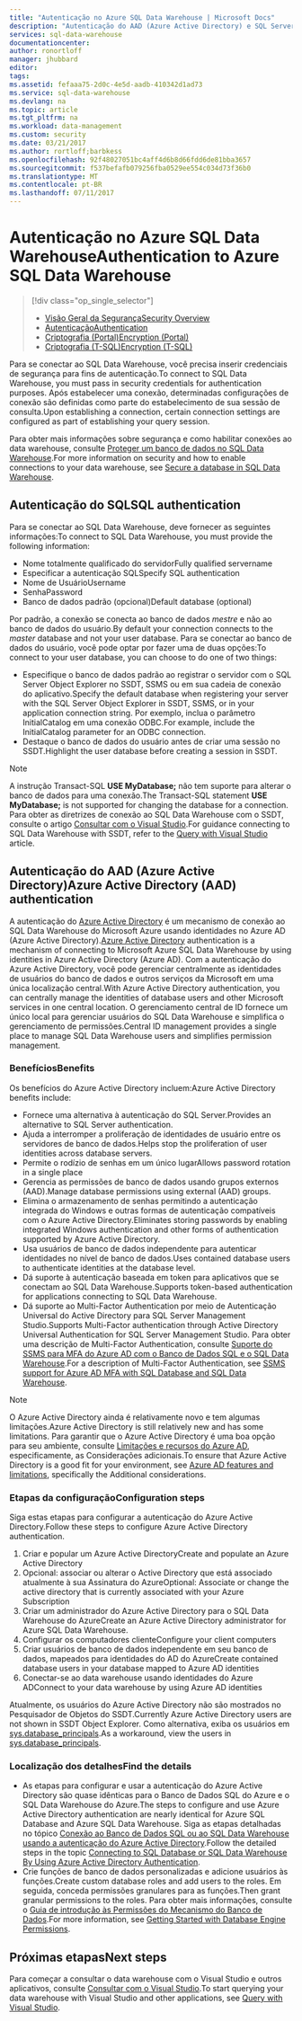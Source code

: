 ```yaml
---
title: "Autenticação no Azure SQL Data Warehouse | Microsoft Docs"
description: "Autenticação do AAD (Azure Active Directory) e SQL Server no Azure SQL Data Warehouse."
services: sql-data-warehouse
documentationcenter: 
author: ronortloff
manager: jhubbard
editor: 
tags: 
ms.assetid: fefaaa75-2d0c-4e5d-aadb-410342d1ad73
ms.service: sql-data-warehouse
ms.devlang: na
ms.topic: article
ms.tgt_pltfrm: na
ms.workload: data-management
ms.custom: security
ms.date: 03/21/2017
ms.author: rortloff;barbkess
ms.openlocfilehash: 92f48027051bc4aff4d6b8d66fdd6de81bba3657
ms.sourcegitcommit: f537befafb079256fba0529ee554c034d73f36b0
ms.translationtype: MT
ms.contentlocale: pt-BR
ms.lasthandoff: 07/11/2017
---
```

# <a name="authentication-to-azure-sql-data-warehouse"></a><span data-ttu-id="2ca37-103">Autenticação no Azure SQL Data Warehouse</span><span class="sxs-lookup"><span data-stu-id="2ca37-103">Authentication to Azure SQL Data Warehouse</span></span>
> [!div class="op_single_selector"]
> * [<span data-ttu-id="2ca37-104">Visão Geral da Segurança</span><span class="sxs-lookup"><span data-stu-id="2ca37-104">Security Overview</span></span>](sql-data-warehouse-overview-manage-security.md)
> * [<span data-ttu-id="2ca37-105">Autenticação</span><span class="sxs-lookup"><span data-stu-id="2ca37-105">Authentication</span></span>](sql-data-warehouse-authentication.md)
> * [<span data-ttu-id="2ca37-106">Criptografia (Portal)</span><span class="sxs-lookup"><span data-stu-id="2ca37-106">Encryption (Portal)</span></span>](sql-data-warehouse-encryption-tde.md)
> * [<span data-ttu-id="2ca37-107">Criptografia (T-SQL)</span><span class="sxs-lookup"><span data-stu-id="2ca37-107">Encryption (T-SQL)</span></span>](sql-data-warehouse-encryption-tde-tsql.md)
> 
> 

<span data-ttu-id="2ca37-108">Para se conectar ao SQL Data Warehouse, você precisa inserir credenciais de segurança para fins de autenticação.</span><span class="sxs-lookup"><span data-stu-id="2ca37-108">To connect to SQL Data Warehouse, you must pass in security credentials for authentication purposes.</span></span> <span data-ttu-id="2ca37-109">Após estabelecer uma conexão, determinadas configurações de conexão são definidas como parte do estabelecimento de sua sessão de consulta.</span><span class="sxs-lookup"><span data-stu-id="2ca37-109">Upon establishing a connection, certain connection settings are configured as part of establishing your query session.</span></span>  

<span data-ttu-id="2ca37-110">Para obter mais informações sobre segurança e como habilitar conexões ao data warehouse, consulte [Proteger um banco de dados no SQL Data Warehouse][Secure a database in SQL Data Warehouse].</span><span class="sxs-lookup"><span data-stu-id="2ca37-110">For more information on security and how to enable connections to your data warehouse, see [Secure a database in SQL Data Warehouse][Secure a database in SQL Data Warehouse].</span></span>

## <a name="sql-authentication"></a><span data-ttu-id="2ca37-111">Autenticação do SQL</span><span class="sxs-lookup"><span data-stu-id="2ca37-111">SQL authentication</span></span>
<span data-ttu-id="2ca37-112">Para se conectar ao SQL Data Warehouse, deve fornecer as seguintes informações:</span><span class="sxs-lookup"><span data-stu-id="2ca37-112">To connect to SQL Data Warehouse, you must provide the following information:</span></span>

* <span data-ttu-id="2ca37-113">Nome totalmente qualificado do servidor</span><span class="sxs-lookup"><span data-stu-id="2ca37-113">Fully qualified servername</span></span>
* <span data-ttu-id="2ca37-114">Especificar a autenticação SQL</span><span class="sxs-lookup"><span data-stu-id="2ca37-114">Specify SQL authentication</span></span>
* <span data-ttu-id="2ca37-115">Nome de Usuário</span><span class="sxs-lookup"><span data-stu-id="2ca37-115">Username</span></span>
* <span data-ttu-id="2ca37-116">Senha</span><span class="sxs-lookup"><span data-stu-id="2ca37-116">Password</span></span>
* <span data-ttu-id="2ca37-117">Banco de dados padrão (opcional)</span><span class="sxs-lookup"><span data-stu-id="2ca37-117">Default database (optional)</span></span>

<span data-ttu-id="2ca37-118">Por padrão, a conexão se conecta ao banco de dados *mestre* e não ao banco de dados do usuário.</span><span class="sxs-lookup"><span data-stu-id="2ca37-118">By default your connection connects to the *master* database and not your user database.</span></span> <span data-ttu-id="2ca37-119">Para se conectar ao banco de dados do usuário, você pode optar por fazer uma de duas opções:</span><span class="sxs-lookup"><span data-stu-id="2ca37-119">To connect to your user database, you can choose to do one of two things:</span></span>

* <span data-ttu-id="2ca37-120">Especifique o banco de dados padrão ao registrar o servidor com o SQL Server Object Explorer no SSDT, SSMS ou em sua cadeia de conexão do aplicativo.</span><span class="sxs-lookup"><span data-stu-id="2ca37-120">Specify the default database when registering your server with the SQL Server Object Explorer in SSDT, SSMS, or in your application connection string.</span></span> <span data-ttu-id="2ca37-121">Por exemplo, inclua o parâmetro InitialCatalog em uma conexão ODBC.</span><span class="sxs-lookup"><span data-stu-id="2ca37-121">For example, include the InitialCatalog parameter for an ODBC connection.</span></span>
* <span data-ttu-id="2ca37-122">Destaque o banco de dados do usuário antes de criar uma sessão no SSDT.</span><span class="sxs-lookup"><span data-stu-id="2ca37-122">Highlight the user database before creating a session in SSDT.</span></span>

> [!NOTE]
> <span data-ttu-id="2ca37-123">A instrução Transact-SQL **USE MyDatabase;** não tem suporte para alterar o banco de dados para uma conexão.</span><span class="sxs-lookup"><span data-stu-id="2ca37-123">The Transact-SQL statement **USE MyDatabase;** is not supported for changing the database for a connection.</span></span> <span data-ttu-id="2ca37-124">Para obter as diretrizes de conexão ao SQL Data Warehouse com o SSDT, consulte o artigo [Consultar com o Visual Studio][Query with Visual Studio].</span><span class="sxs-lookup"><span data-stu-id="2ca37-124">For guidance connecting to SQL Data Warehouse with SSDT, refer to the [Query with Visual Studio][Query with Visual Studio] article.</span></span>
> 
> 

## <a name="azure-active-directory-aad-authentication"></a><span data-ttu-id="2ca37-125">Autenticação do AAD (Azure Active Directory)</span><span class="sxs-lookup"><span data-stu-id="2ca37-125">Azure Active Directory (AAD) authentication</span></span>
<span data-ttu-id="2ca37-126">A autenticação do [Azure Active Directory][What is Azure Active Directory] é um mecanismo de conexão ao SQL Data Warehouse do Microsoft Azure usando identidades no Azure AD (Azure Active Directory).</span><span class="sxs-lookup"><span data-stu-id="2ca37-126">[Azure Active Directory][What is Azure Active Directory] authentication is a mechanism of connecting to Microsoft Azure SQL Data Warehouse by using identities in Azure Active Directory (Azure AD).</span></span> <span data-ttu-id="2ca37-127">Com a autenticação do Azure Active Directory, você pode gerenciar centralmente as identidades de usuários do banco de dados e outros serviços da Microsoft em uma única localização central.</span><span class="sxs-lookup"><span data-stu-id="2ca37-127">With Azure Active Directory authentication, you can centrally manage the identities of database users and other Microsoft services in one central location.</span></span> <span data-ttu-id="2ca37-128">O gerenciamento central de ID fornece um único local para gerenciar usuários do SQL Data Warehouse e simplifica o gerenciamento de permissões.</span><span class="sxs-lookup"><span data-stu-id="2ca37-128">Central ID management provides a single place to manage SQL Data Warehouse users and simplifies permission management.</span></span> 

### <a name="benefits"></a><span data-ttu-id="2ca37-129">Benefícios</span><span class="sxs-lookup"><span data-stu-id="2ca37-129">Benefits</span></span>
<span data-ttu-id="2ca37-130">Os benefícios do Azure Active Directory incluem:</span><span class="sxs-lookup"><span data-stu-id="2ca37-130">Azure Active Directory benefits include:</span></span>

* <span data-ttu-id="2ca37-131">Fornece uma alternativa à autenticação do SQL Server.</span><span class="sxs-lookup"><span data-stu-id="2ca37-131">Provides an alternative to SQL Server authentication.</span></span>
* <span data-ttu-id="2ca37-132">Ajuda a interromper a proliferação de identidades de usuário entre os servidores de banco de dados.</span><span class="sxs-lookup"><span data-stu-id="2ca37-132">Helps stop the proliferation of user identities across database servers.</span></span>
* <span data-ttu-id="2ca37-133">Permite o rodízio de senhas em um único lugar</span><span class="sxs-lookup"><span data-stu-id="2ca37-133">Allows password rotation in a single place</span></span>
* <span data-ttu-id="2ca37-134">Gerencia as permissões de banco de dados usando grupos externos (AAD).</span><span class="sxs-lookup"><span data-stu-id="2ca37-134">Manage database permissions using external (AAD) groups.</span></span>
* <span data-ttu-id="2ca37-135">Elimina o armazenamento de senhas permitindo a autenticação integrada do Windows e outras formas de autenticação compatíveis com o Azure Active Directory.</span><span class="sxs-lookup"><span data-stu-id="2ca37-135">Eliminates storing passwords by enabling integrated Windows authentication and other forms of authentication supported by Azure Active Directory.</span></span>
* <span data-ttu-id="2ca37-136">Usa usuários de banco de dados independente para autenticar identidades no nível de banco de dados.</span><span class="sxs-lookup"><span data-stu-id="2ca37-136">Uses contained database users to authenticate identities at the database level.</span></span>
* <span data-ttu-id="2ca37-137">Dá suporte à autenticação baseada em token para aplicativos que se conectam ao SQL Data Warehouse.</span><span class="sxs-lookup"><span data-stu-id="2ca37-137">Supports token-based authentication for applications connecting to SQL Data Warehouse.</span></span>
* <span data-ttu-id="2ca37-138">Dá suporte ao Multi-Factor Authentication por meio de Autenticação Universal do Active Directory para SQL Server Management Studio.</span><span class="sxs-lookup"><span data-stu-id="2ca37-138">Supports Multi-Factor authentication through Active Directory Universal Authentication for SQL Server Management Studio.</span></span> <span data-ttu-id="2ca37-139">Para obter uma descrição de Multi-Factor Authentication, consulte [Suporte do SSMS para MFA do Azure AD com o Banco de Dados SQL e o SQL Data Warehouse](../sql-database/sql-database-ssms-mfa-authentication.md).</span><span class="sxs-lookup"><span data-stu-id="2ca37-139">For a description of Multi-Factor Authentication, see [SSMS support for Azure AD MFA with SQL Database and SQL Data Warehouse](../sql-database/sql-database-ssms-mfa-authentication.md).</span></span>

> [!NOTE]
> <span data-ttu-id="2ca37-140">O Azure Active Directory ainda é relativamente novo e tem algumas limitações.</span><span class="sxs-lookup"><span data-stu-id="2ca37-140">Azure Active Directory is still relatively new and has some limitations.</span></span> <span data-ttu-id="2ca37-141">Para garantir que o Azure Active Directory é uma boa opção para seu ambiente, consulte [Limitações e recursos do Azure AD][Azure AD features and limitations], especificamente, as Considerações adicionais.</span><span class="sxs-lookup"><span data-stu-id="2ca37-141">To ensure that Azure Active Directory is a good fit for your environment, see [Azure AD features and limitations][Azure AD features and limitations], specifically the Additional considerations.</span></span>
> 
> 

### <a name="configuration-steps"></a><span data-ttu-id="2ca37-142">Etapas da configuração</span><span class="sxs-lookup"><span data-stu-id="2ca37-142">Configuration steps</span></span>
<span data-ttu-id="2ca37-143">Siga estas etapas para configurar a autenticação do Azure Active Directory.</span><span class="sxs-lookup"><span data-stu-id="2ca37-143">Follow these steps to configure Azure Active Directory authentication.</span></span>

1. <span data-ttu-id="2ca37-144">Criar e popular um Azure Active Directory</span><span class="sxs-lookup"><span data-stu-id="2ca37-144">Create and populate an Azure Active Directory</span></span>
2. <span data-ttu-id="2ca37-145">Opcional: associar ou alterar o Active Directory que está associado atualmente à sua Assinatura do Azure</span><span class="sxs-lookup"><span data-stu-id="2ca37-145">Optional: Associate or change the active directory that is currently associated with your Azure Subscription</span></span>
3. <span data-ttu-id="2ca37-146">Criar um administrador do Azure Active Directory para o SQL Data Warehouse do Azure</span><span class="sxs-lookup"><span data-stu-id="2ca37-146">Create an Azure Active Directory administrator for Azure SQL Data Warehouse.</span></span>
4. <span data-ttu-id="2ca37-147">Configurar os computadores cliente</span><span class="sxs-lookup"><span data-stu-id="2ca37-147">Configure your client computers</span></span>
5. <span data-ttu-id="2ca37-148">Criar usuários de banco de dados independente em seu banco de dados, mapeados para identidades do AD do Azure</span><span class="sxs-lookup"><span data-stu-id="2ca37-148">Create contained database users in your database mapped to Azure AD identities</span></span>
6. <span data-ttu-id="2ca37-149">Conectar-se ao data warehouse usando identidades do Azure AD</span><span class="sxs-lookup"><span data-stu-id="2ca37-149">Connect to your data warehouse by using Azure AD identities</span></span>

<span data-ttu-id="2ca37-150">Atualmente, os usuários do Azure Active Directory não são mostrados no Pesquisador de Objetos do SSDT.</span><span class="sxs-lookup"><span data-stu-id="2ca37-150">Currently Azure Active Directory users are not shown in SSDT Object Explorer.</span></span> <span data-ttu-id="2ca37-151">Como alternativa, exiba os usuários em [sys.database_principals](https://msdn.microsoft.com/library/ms187328.aspx).</span><span class="sxs-lookup"><span data-stu-id="2ca37-151">As a workaround, view the users in [sys.database_principals](https://msdn.microsoft.com/library/ms187328.aspx).</span></span>

### <a name="find-the-details"></a><span data-ttu-id="2ca37-152">Localização dos detalhes</span><span class="sxs-lookup"><span data-stu-id="2ca37-152">Find the details</span></span>
* <span data-ttu-id="2ca37-153">As etapas para configurar e usar a autenticação do Azure Active Directory são quase idênticas para o Banco de Dados SQL do Azure e o SQL Data Warehouse do Azure.</span><span class="sxs-lookup"><span data-stu-id="2ca37-153">The steps to configure and use Azure Active Directory authentication are nearly identical for Azure SQL Database and Azure SQL Data Warehouse.</span></span> <span data-ttu-id="2ca37-154">Siga as etapas detalhadas no tópico [Conexão ao Banco de Dados SQL ou ao SQL Data Warehouse usando a autenticação do Azure Active Directory](../sql-database/sql-database-aad-authentication.md).</span><span class="sxs-lookup"><span data-stu-id="2ca37-154">Follow the detailed steps in the topic [Connecting to SQL Database or SQL Data Warehouse By Using Azure Active Directory Authentication](../sql-database/sql-database-aad-authentication.md).</span></span>
* <span data-ttu-id="2ca37-155">Crie funções de banco de dados personalizadas e adicione usuários às funções.</span><span class="sxs-lookup"><span data-stu-id="2ca37-155">Create custom database roles and add users to the roles.</span></span> <span data-ttu-id="2ca37-156">Em seguida, conceda permissões granulares para as funções.</span><span class="sxs-lookup"><span data-stu-id="2ca37-156">Then grant granular permissions to the roles.</span></span> <span data-ttu-id="2ca37-157">Para obter mais informações, consulte o [Guia de introdução às Permissões do Mecanismo do Banco de Dados](https://msdn.microsoft.com/library/mt667986.aspx).</span><span class="sxs-lookup"><span data-stu-id="2ca37-157">For more information, see [Getting Started with Database Engine Permissions](https://msdn.microsoft.com/library/mt667986.aspx).</span></span>

## <a name="next-steps"></a><span data-ttu-id="2ca37-158">Próximas etapas</span><span class="sxs-lookup"><span data-stu-id="2ca37-158">Next steps</span></span>
<span data-ttu-id="2ca37-159">Para começar a consultar o data warehouse com o Visual Studio e outros aplicativos, consulte [Consultar com o Visual Studio][Query with Visual Studio].</span><span class="sxs-lookup"><span data-stu-id="2ca37-159">To start querying your data warehouse with Visual Studio and other applications, see [Query with Visual Studio][Query with Visual Studio].</span></span>

<!-- Article references -->
[Secure a database in SQL Data Warehouse]: ./sql-data-warehouse-overview-manage-security.md
[Query with Visual Studio]: ./sql-data-warehouse-query-visual-studio.md
[What is Azure Active Directory]: ../active-directory/active-directory-whatis.md
[Azure AD features and limitations]: ../sql-database/sql-database-aad-authentication.md#azure-ad-features-and-limitations
